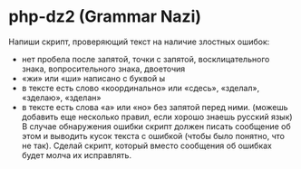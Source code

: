 # php-dz2 (Grammar Nazi)
Напиши скрипт, проверяющий текст на наличие злостных ошибок:
* нет пробела после запятой, точки с запятой, восклицательного знака, вопросительного знака, двоеточия
* «жи» или «ши» написано с буквой ы
* в тексте есть слово «координально» или «сдесь», «зделал», «зделаю», «зделан»
* в тексте есть слова «а» или «но» без запятой перед ними.
(можешь добавить еще несколько правил, если хорошо знаешь русский язык)
В случае обнаружения ошибки скрипт должен писать сообщение об этом и выводить кусок текста с ошибкой (чтобы было понятно, что не так).
Cделай скрипт, который вместо сообщения об ошибках будет молча их исправлять.
